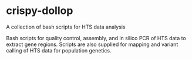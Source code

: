 # crispy-dollop
A collection of bash scripts for HTS data analysis

Bash scripts for quality control, assembly, and in silico PCR of HTS data to extract gene regions. 
Scripts are also supplied for mapping and variant calling of HTS data for population genetics.
